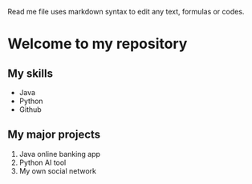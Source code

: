 Read me file uses markdown syntax to edit any text, formulas or codes.

# Welcome to my repository

## My skills
- Java
- Python
- Github

## My major projects
1. Java online banking app
2. Python AI tool
3. My own social network
